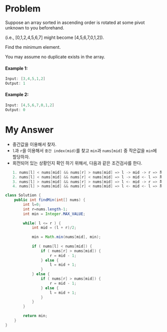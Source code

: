 # Problem

Suppose an array sorted in ascending order is rotated at some pivot unknown to you beforehand.

(i.e.,  [0,1,2,4,5,6,7] might become  [4,5,6,7,0,1,2]).

Find the minimum element.

You may assume no duplicate exists in the array.

#### Example 1:

```swift
Input: [3,4,5,1,2] 
Output: 1
```

#### Example 2:

```swift
Input: [4,5,6,7,0,1,2]
Output: 0
```

# My Answer
  
* 중간값을 이용해서 찾자.
* `l`과 `r`을 이용해서 `중간 index(mid)`를 찾고 `min`과 `nums[mid]` 중 작은값을 `min`에 할당하자.
* 회전되어 있는 상황인지 확인 하기 위해서, 다음과 같은 조건검사를 한다.
    ```java
    1. nums[l] < nums[mid] && nums[r] > nums[mid] => l -> mid -> r => 최소 값이 mid 보다 앞에 있다.
    2. nums[l] < nums[mid] && nums[r] < nums[mid] => l -> mid <- l => 최소 값이 mid 보다 뒤에 있다.
    3. nums[l] > nums[mid] && nums[r] > nums[mid] => l <- mid -> r => 최소 값이 mid 보다 앞에 있다.
    4. nums[l] > nums[mid] && nums[r] < nums[mid] => l <- mid <- l => 최소 값이 mid 보다 뒤에 있다.
    ```

```java
class Solution {
    public int findMin(int[] nums) {
        int l=0;
        int r=nums.length-1;
        int min = Integer.MAX_VALUE;
        
        while( l <= r ) {
            int mid = (l + r)/2;
            
            min = Math.min(nums[mid], min);
            
            if ( nums[l] < nums[mid]) {
                if ( nums[r] > nums[mid]) {
                    r = mid - 1;
                } else {
                    l = mid + 1;
                }
            } else {
                if ( nums[r] > nums[mid]) {
                    r = mid - 1;                                        
                } else {
                    l = mid + 1;                    
                }
            }
        }
        
        return min;
    }
}
```

